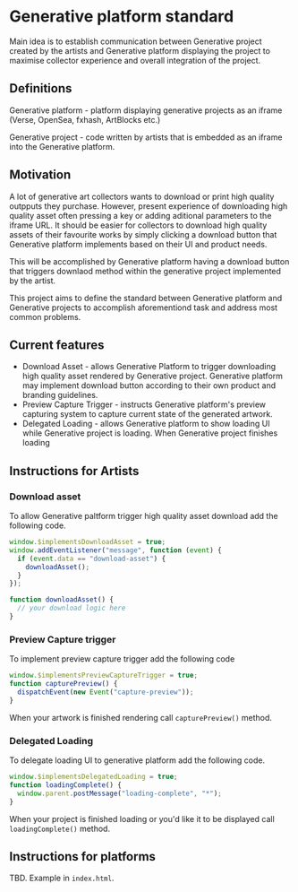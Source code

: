 # Generative platform standard

Main idea is to establish communication between Generative project created by the artists and Generative platform displaying the project
to maximise collector experience and overall integration of the project.

## Definitions

Generative platform - platform displaying generative projects as an iframe (Verse, OpenSea, fxhash, ArtBlocks etc.)

Generative project - code written by artists that is embedded as an iframe into the Generative platform.

## Motivation

A lot of generative art collectors wants to download or print high quality outpputs they purchase. However, present experience of downloading high quality asset often pressing a key or adding aditional parameters to the iframe URL. It should be easier for collectors to download high quality assets of their favourite works by simply clicking a download button that Generative platform implements based on their UI and product needs.

This will be accomplished by Generative platform having a download button that triggers downlaod method within the generative project implemented by the artist.

This project aims to define the standard between Generative platform and Generative projects to accomplish aforementiond task and address most common problems.

## Current features

- Download Asset - allows Generative Platform to trigger downloading high quality asset rendered by Generative project. Generative platform may implement download button according to their own product and branding guidelines.
- Preview Capture Trigger - instructs Generative platform's preview capturing system to capture current state of the generated artwork.
- Delegated Loading - allows Generative platform to show loading UI while Generative project is loading. When Generative project finishes loading

## Instructions for Artists

### Download asset

To allow Generative paltform trigger high quality asset download add the following code.

```js
window.$implementsDownloadAsset = true;
window.addEventListener("message", function (event) {
  if (event.data == "download-asset") {
    downloadAsset();
  }
});

function downloadAsset() {
  // your download logic here
}
```

### Preview Capture trigger

To implement preview capture trigger add the following code

```js
window.$implementsPreviewCaptureTrigger = true;
function capturePreview() {
  dispatchEvent(new Event("capture-preview"));
}
```

When your artwork is finished rendering call `capturePreview()` method.

### Delegated Loading

To delegate loading UI to generative platform add the following code.

```js
window.$implementsDelegatedLoading = true;
function loadingComplete() {
  window.parent.postMessage("loading-complete", "*");
}
```

When your project is finished loading or you'd like it to be displayed call `loadingComplete()` method.

## Instructions for platforms

TBD. Example in `index.html`.
